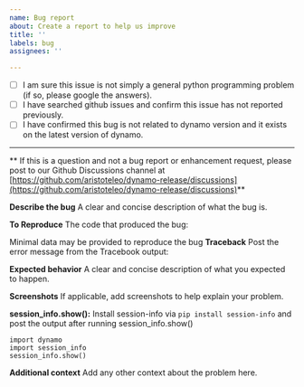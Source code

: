 ```yaml
---
name: Bug report
about: Create a report to help us improve
title: ''
labels: bug
assignees: ''

---
```


- [ ] I am sure this issue is not simply a general python programming problem
      (if so, please google the answers).
- [ ] I have searched github issues and confirm this issue has not reported previously.
- [ ] I have confirmed this bug is not related to dynamo version and it exists on the latest version of dynamo.

---

** If this is a question and not a bug report or enhancement request, please post to our Github Discussions channel at [https://github.com/aristoteleo/dynamo-release/discussions](https://github.com/aristoteleo/dynamo-release/discussions)**

**Describe the bug**
A clear and concise description of what the bug is.

**To Reproduce**
The code that produced the bug:

Minimal data may be provided to reproduce the bug
**Traceback**
Post the error message from the Tracebook output:

**Expected behavior**
A clear and concise description of what you expected to happen.

**Screenshots**
If applicable, add screenshots to help explain your problem.

**session_info.show():**
Install session-info via `pip install session-info` and post the output after running session_info.show()

```
import dynamo
import session_info
session_info.show()
```

**Additional context**
Add any other context about the problem here.
